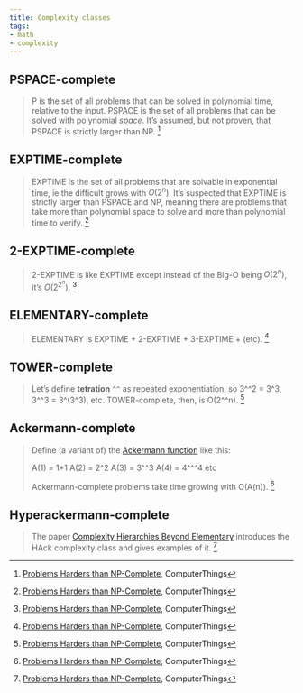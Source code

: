 ```yaml
---
title: Complexity classes
tags:
- math
- complexity
---
```


## PSPACE-complete

> P is the set of all problems that can be solved in polynomial time, relative to the input. PSPACE is the set of all problems that can be solved with polynomial _space_. It’s assumed, but not proven, that PSPACE is strictly larger than NP. [^1]

## EXPTIME-complete

> EXPTIME is the set of all problems that are solvable in exponential time, ie the difficult grows with $O(2^n)$. It’s suspected that EXPTIME is strictly larger than PSPACE and NP, meaning there are problems that take more than polynomial space to solve and more than polynomial time to verify. [^1]

## 2-EXPTIME-complete

> 2-EXPTIME is like EXPTIME except instead of the Big-O being $O(2^n)$, it’s $O(2^{2^n})$. [^1]

## ELEMENTARY-complete

> ELEMENTARY is EXPTIME + 2-EXPTIME + 3-EXPTIME + (etc). [^1]

## TOWER-complete

> Let’s define **tetration** `^^` as repeated exponentiation, so 3^^2 = 3^3, 3^^3 = 3^(3^3), etc. TOWER-complete, then, is O(2^^n). [^1]

## Ackermann-complete

> Define (a variant of) the [Ackermann function](https://en.wikipedia.org/wiki/Ackermann_function) like this:
>
> A(1) = 1\*1
> A(2) = 2^2
> A(3) = 3^^3
> A(4) = 4^^^4
> etc
> 
> Ackermann-complete problems take time growing with O(A(n)). [^1]

## Hyperackermann-complete

> The paper [Complexity Hierarchies Beyond Elementary](https://arxiv.org/abs/1312.5686) introduces the HAck complexity class and gives examples of it. [^1]

[^1]: [Problems Harders than NP-Complete](https://buttondown.email/hillelwayne/archive/problems-harder-than-np-complete/), ComputerThings